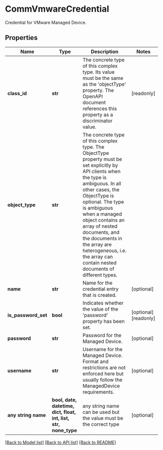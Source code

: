 # CommVmwareCredential

Credential for VMware Managed Device.
## Properties
Name | Type | Description | Notes
------------ | ------------- | ------------- | -------------
**class_id** | **str** | The concrete type of this complex type. Its value must be the same as the &#39;objectType&#39; property. The OpenAPI document references this property as a discriminator value. | [readonly] 
**object_type** | **str** | The concrete type of this complex type. The ObjectType property must be set explicitly by API clients when the type is ambiguous. In all other cases, the  ObjectType is optional.  The type is ambiguous when a managed object contains an array of nested documents, and the documents in the array are heterogeneous, i.e. the array can contain nested documents of different types. | 
**name** | **str** | Name for the credential entry that is created. | [optional] 
**is_password_set** | **bool** | Indicates whether the value of the &#39;password&#39; property has been set. | [optional] [readonly] 
**password** | **str** | Password for the Managed Device. | [optional] 
**username** | **str** | Username for the Managed Device. Format and restrictions are not enforced here but usually follow the ManagedDevice requirements. | [optional] 
**any string name** | **bool, date, datetime, dict, float, int, list, str, none_type** | any string name can be used but the value must be the correct type | [optional]

[[Back to Model list]](../README.md#documentation-for-models) [[Back to API list]](../README.md#documentation-for-api-endpoints) [[Back to README]](../README.md)


